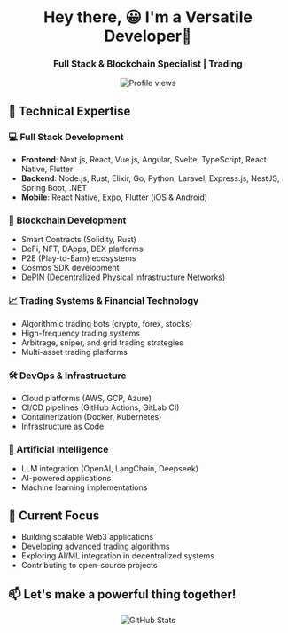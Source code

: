 <h1 align="center">Hey there, 😀 I'm a Versatile Developer🚀</h1>
<h3 align="center">Full Stack & Blockchain Specialist | Trading</h3>

<p align="center">
  <img src="https://komarev.com/ghpvc/?username=IBQ-SUP&label=Profile%20views&color=0e75b6&style=flat" alt="Profile views" />
</p>

## 🚀 Technical Expertise

### 💻 Full Stack Development
- **Frontend**: Next.js, React, Vue.js, Angular, Svelte, TypeScript, React Native, Flutter
- **Backend**: Node.js, Rust, Elixir, Go, Python, Laravel, Express.js, NestJS, Spring Boot, .NET
- **Mobile**: React Native, Expo, Flutter (iOS & Android)

### 🔗 Blockchain Development
- Smart Contracts (Solidity, Rust)
- DeFi, NFT, DApps, DEX platforms
- P2E (Play-to-Earn) ecosystems
- Cosmos SDK development
- DePIN (Decentralized Physical Infrastructure Networks)

### 📈 Trading Systems & Financial Technology
- Algorithmic trading bots (crypto, forex, stocks)
- High-frequency trading systems
- Arbitrage, sniper, and grid trading strategies
- Multi-asset trading platforms

### 🛠️ DevOps & Infrastructure
- Cloud platforms (AWS, GCP, Azure)
- CI/CD pipelines (GitHub Actions, GitLab CI)
- Containerization (Docker, Kubernetes)
- Infrastructure as Code

### 🧠 Artificial Intelligence
- LLM integration (OpenAI, LangChain, Deepseek)
- AI-powered applications
- Machine learning implementations

## 🔭 Current Focus
- Building scalable Web3 applications
- Developing advanced trading algorithms
- Exploring AI/ML integration in decentralized systems
- Contributing to open-source projects

## 📫 Let's make a powerful thing together!


<p align="center">
  <img src="https://github-readme-stats.vercel.app/api?username=IBQ-SUP&show_icons=true&theme=radical" alt="GitHub Stats" />
</p>
